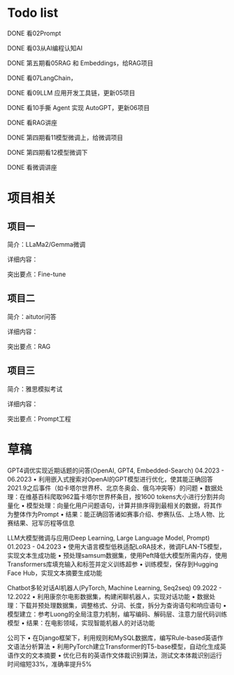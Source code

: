 # Todo list

DONE 看02Prompt

DONE 看03从AI编程认知AI

DONE 第五期看05RAG 和 Embeddings，给RAG项目

DONE 看07LangChain，

DONE 看09LLM 应用开发工具链，更新05项目

DONE 看10手撕 Agent 实现 AutoGPT，更新06项目

DONE 看RAG讲座

DONE 第四期看11模型微调上，给微调项目

DONE 第四期看12模型微调下

DONE 看微调讲座

# 项目相关

## 项目一

简介：LLaMa2/Gemma微调

详细内容：

突出要点：Fine-tune

## 项目二

简介：aitutor问答

详细内容：

突出要点：RAG

## 项目三

简介：雅思模拟考试

详细内容：

突出要点：Prompt工程

# 草稿

GPT4调优实现近期话题的问答(OpenAI, GPT4, Embedded-Search)                                  04.2023 - 06.2023
• 利用嵌入式搜索对OpenAI的GPT模型进行优化，使其能正确回答2021.9之后事件（如卡塔尔世界杯、北京冬奥会、俄乌冲突等）的问题
• 数据处理：在维基百科爬取962篇卡塔尔世界杯条目，按1600 tokens大小进行分割并向量化
• 模型处理：向量化用户问题语句，计算并排序得到最相关的数据，将其作为整体作为Prompt
• 结果：能正确回答诸如赛事介绍、参赛队伍、上场人物、比赛结果、冠军历程等信息

LLM大模型微调与应用(Deep Learning, Large Language Model, Prompt)                      01.2023 - 04.2023
• 使用大语言模型低秩适配LoRA技术，微调FLAN-T5模型，实现文本生成功能
• 预处理samsum数据集，使用Peft降低大模型所需内存，使用Transformers库填充输入和标签并定义训练超参
• 训练模型，保存到Hugging Face Hub，实现文本摘要生成功能

Chatbot多轮对话AI机器人(PyTorch, Machine Learning, Seq2seq)                                   09.2022 - 12.2022
• 利用康奈尔电影数据集，构建闲聊机器人，实现对话功能
• 数据处理：下载并预处理数据集，调整格式、分词、长度，拆分为查询语句和响应语句
• 模型建立：参考Luong的全局注意力机制，编写编码、解码层、注意力层代码训练模型
• 结果：在电影领域，实现智能机器人的对话功能

公司下
• 在Django框架下，利用规则和MySQL数据库，编写Rule-based英语作文语法分析算法
• 利用PyTorch建立Transformer的T5-base模型，自动化生成英语作文的文本摘要
• 优化已有的英语作文体裁识别算法，测试文本体裁识别运行时间缩短33%，准确率提升5%
